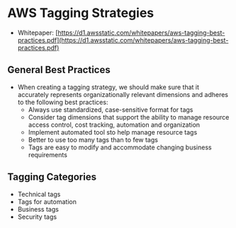 # AWS Tagging Strategies

- Whitepaper: [https://d1.awsstatic.com/whitepapers/aws-tagging-best-practices.pdf](https://d1.awsstatic.com/whitepapers/aws-tagging-best-practices.pdf)

## General Best Practices

- When creating a tagging strategy, we should make sure that it accurately represents organizationally relevant dimensions and adheres to the following best practices:
    - Always use standardized, case-sensitive format for tags
    - Consider tag dimensions that support the ability to manage resource access control, cost tracking, automation and organization
    - Implement automated tool sto help manage resource tags
    - Better to use too many tags than to few tags
    - Tags are easy to modify and accommodate changing business requirements

## Tagging Categories

- Technical tags
- Tags for automation
- Business tags
- Security tags